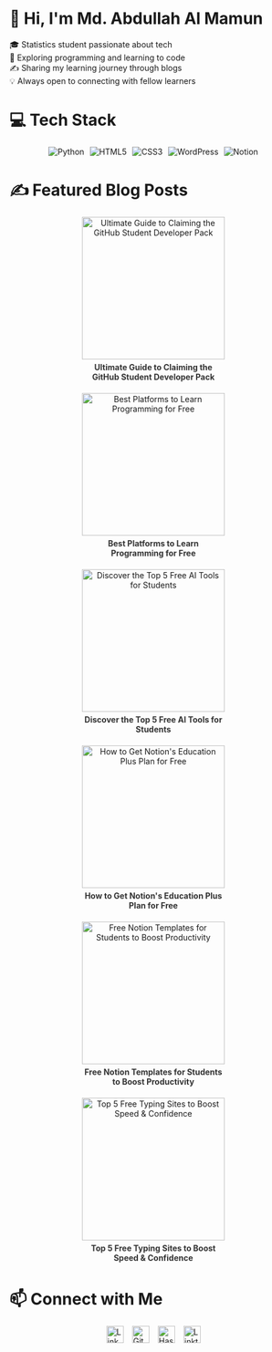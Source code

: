 # 👋 Hi, I'm Md. Abdullah Al Mamun
🎓 Statistics student passionate about tech  
🌱 Exploring programming and learning to code  
✍️ Sharing my learning journey through blogs  
💡 Always open to connecting with fellow learners

# 💻 Tech Stack
<!-- Badges from https://github.com/Ileriayo/markdown-badges -->
<div style="display: flex; flex-wrap: wrap; gap: 10px; margin-bottom: 20px; justify-content: center;">
  <img src="https://img.shields.io/badge/python-3670A0?style=for-the-badge&logo=python&logoColor=ffdd54" alt="Python">
  <img src="https://img.shields.io/badge/html5-%23E34F26.svg?style=for-the-badge&logo=html5&logoColor=white" alt="HTML5">
  <img src="https://img.shields.io/badge/css3-%231572B6.svg?style=for-the-badge&logo=css3&logoColor=white" alt="CSS3">
  <img src="https://img.shields.io/badge/WordPress-%23117AC9.svg?style=for-the-badge&logo=WordPress&logoColor=white" alt="WordPress">
  <img src="https://img.shields.io/badge/Notion-%23000000.svg?style=for-the-badge&logo=notion&logoColor=white" alt="Notion">
</div>

# ✍️ Featured Blog Posts
<!-- Blog post previews styled like YouTube cards with titles below, both clickable -->
<div style="display: flex; flex-wrap: wrap; gap: 15px; margin-bottom: 15px; justify-content: center;">
  <div style="flex: 1 1 250px; max-width: 250px; text-align: center;">
    <a href="https://mamunabdu.hashnode.dev/ultimate-guide-to-claiming-the-github-student-developer-pack">
      <img src="https://cdn.hashnode.com/res/hashnode/image/upload/v1753771218443/a0b806d4-d803-41a4-8fd1-964585bd255c.png?w=1600&h=840&fit=crop&crop=entropy&auto=compress,format&format=webp" alt="Ultimate Guide to Claiming the GitHub Student Developer Pack" width="250">
      <p style="font-size: 14px; margin: 5px 0; font-weight: bold;"><a href="https://mamunabdu.hashnode.dev/ultimate-guide-to-claiming-the-github-student-developer-pack" style="text-decoration: none; color: #333;">Ultimate Guide to Claiming the GitHub Student Developer Pack</a></p>
    </a>
  </div>
  <div style="flex: 1 1 250px; max-width: 250px; text-align: center;">
    <a href="https://mamunabdu.hashnode.dev/best-platforms-to-learn-programming-for-free">
      <img src="https://cdn.hashnode.com/res/hashnode/image/upload/v1753770502059/f1bd2c84-a354-4cf6-9396-89b804c1cd98.png?w=1600&h=840&fit=crop&crop=entropy&auto=compress,format&format=webp" alt="Best Platforms to Learn Programming for Free" width="250">
      <p style="font-size: 14px; margin: 5px 0; font-weight: bold;"><a href="https://mamunabdu.hashnode.dev/best-platforms-to-learn-programming-for-free" style="text-decoration: none; color: #333;">Best Platforms to Learn Programming for Free</a></p>
    </a>
  </div>
  <div style="flex: 1 1 250px; max-width: 250px; text-align: center;">
    <a href="https://mamunabdu.hashnode.dev/discover-the-top-5-free-ai-tools-for-students">
      <img src="https://cdn.hashnode.com/res/hashnode/image/upload/v1753769992356/8e0f3f0a-b629-4307-9a50-ffa3b948c1ee.png?w=1600&h=840&fit=crop&crop=entropy&auto=compress,format&format=webp" alt="Discover the Top 5 Free AI Tools for Students" width="250">
      <p style="font-size: 14px; margin: 5px 0; font-weight: bold;"><a href="https://mamunabdu.hashnode.dev/discover-the-top-5-free-ai-tools-for-students" style="text-decoration: none; color: #333;">Discover the Top 5 Free AI Tools for Students</a></p>
    </a>
  </div>
</div>
<div style="display: flex; flex-wrap: wrap; gap: 15px; margin-bottom: 20px; justify-content: center;">
  <div style="flex: 1 1 250px; max-width: 250px; text-align: center;">
    <a href="https://mamunabdu.hashnode.dev/how-to-get-notions-education-plus-plan-for-free-as-a-student">
      <img src="https://cdn.hashnode.com/res/hashnode/image/upload/v1753769412461/e156a7ea-6ba4-453b-8711-448331642ef7.png?w=1600&h=840&fit=crop&crop=entropy&auto=compress,format&format=webp" alt="How to Get Notion's Education Plus Plan for Free" width="250">
      <p style="font-size: 14px; margin: 5px 0; font-weight: bold;"><a href="https://mamunabdu.hashnode.dev/how-to-get-notions-education-plus-plan-for-free-as-a-student" style="text-decoration: none; color: #333;">How to Get Notion's Education Plus Plan for Free</a></p>
    </a>
  </div>
  <div style="flex: 1 1 250px; max-width: 250px; text-align: center;">
    <a href="https://mamunabdu.hashnode.dev/free-notion-templates-for-students-to-boost-productivity">
      <img src="https://cdn.hashnode.com/res/hashnode/image/upload/v1753768504721/a8f2e154-bafa-471e-b544-7c58bf41cc49.png?w=1600&h=840&fit=crop&crop=entropy&auto=compress,format&format=webp" alt="Free Notion Templates for Students to Boost Productivity" width="250">
      <p style="font-size: 14px; margin: 5px 0; font-weight: bold;"><a href="https://mamunabdu.hashnode.dev/free-notion-templates-for-students-to-boost-productivity" style="text-decoration: none; color: #333;">Free Notion Templates for Students to Boost Productivity</a></p>
    </a>
  </div>
  <div style="flex: 1 1 250px; max-width: 250px; text-align: center;">
    <a href="https://mamunabdu.hashnode.dev/top-5-free-typing-sites-to-boost-speed-and-confidence">
      <img src="https://cdn.hashnode.com/res/hashnode/image/upload/v1753766376151/0af7ff67-8526-4e73-adbb-9224d731b8c2.png?w=1600&h=840&fit=crop&crop=entropy&auto=compress,format&format=webp" alt="Top 5 Free Typing Sites to Boost Speed & Confidence" width="250">
      <p style="font-size: 14px; margin: 5px 0; font-weight: bold;"><a href="https://mamunabdu.hashnode.dev/top-5-free-typing-sites-to-boost-speed-and-confidence" style="text-decoration: none; color: #333;">Top 5 Free Typing Sites to Boost Speed & Confidence</a></p>
    </a>
  </div>
</div>

# 📫 Connect with Me
<!-- Using jsDelivr for reliable icon loading -->
<div style="display: flex; flex-wrap: wrap; gap: 15px; justify-content: center;">
  <a href="https://linkedin.com/in/mamunabdu" target="_blank">
    <img src="https://cdn.jsdelivr.net/npm/simple-icons@v11/icons/linkedin.svg" width="30" alt="LinkedIn"/>
  </a>
  <a href="https://github.com/mamun-abdu" target="_blank">
    <img src="https://cdn.jsdelivr.net/npm/simple-icons@v11/icons/github.svg" width="30" alt="GitHub"/>
  </a>
  <a href="https://mamunabdu.hashnode.dev" target="_blank">
    <img src="https://cdn.jsdelivr.net/npm/simple-icons@v11/icons/hashnode.svg" width="30" alt="Hashnode"/>
  </a>
  <a href="https://linktr.ee/mamunabdu" target="_blank">
    <img src="https://cdn.jsdelivr.net/npm/simple-icons@v11/icons/linktree.svg" width="30" alt="Linktree"/>
  </a>
</div>
